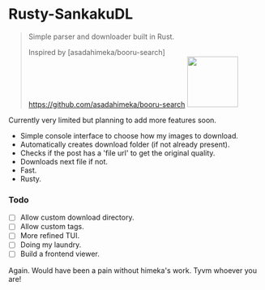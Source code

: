 # Rusty-SankakuDL

> Simple parser and downloader built in Rust.
> 
> Inspired by [asadahimeka/booru-search] https://github.com/asadahimeka/booru-search <img src="https://avatars.githubusercontent.com/u/31837214?v=4" width="100">

Currently very limited but planning to add more features soon.

* Simple console interface to choose how my images to download.
* Automatically creates download folder (if not already present).
* Checks if the post has a 'file url' to get the original quality.
* Downloads next file if not.
* Fast.
* Rusty.


### Todo
- [ ] Allow custom download directory.
- [ ] Allow custom tags.
- [ ] More refined TUI.
- [ ] Doing my laundry.
- [ ] Build a frontend viewer.

Again. Would have been a pain without himeka's work. Tyvm whoever you are!